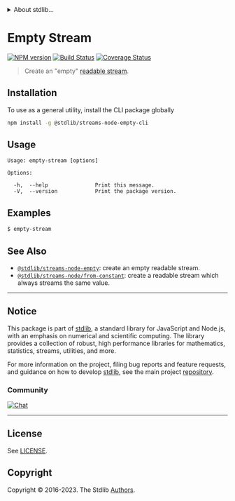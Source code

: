 <!--

@license Apache-2.0

Copyright (c) 2018 The Stdlib Authors.

Licensed under the Apache License, Version 2.0 (the "License");
you may not use this file except in compliance with the License.
You may obtain a copy of the License at

   http://www.apache.org/licenses/LICENSE-2.0

Unless required by applicable law or agreed to in writing, software
distributed under the License is distributed on an "AS IS" BASIS,
WITHOUT WARRANTIES OR CONDITIONS OF ANY KIND, either express or implied.
See the License for the specific language governing permissions and
limitations under the License.

-->


<details>
  <summary>
    About stdlib...
  </summary>
  <p>We believe in a future in which the web is a preferred environment for numerical computation. To help realize this future, we've built stdlib. stdlib is a standard library, with an emphasis on numerical and scientific computation, written in JavaScript (and C) for execution in browsers and in Node.js.</p>
  <p>The library is fully decomposable, being architected in such a way that you can swap out and mix and match APIs and functionality to cater to your exact preferences and use cases.</p>
  <p>When you use stdlib, you can be absolutely certain that you are using the most thorough, rigorous, well-written, studied, documented, tested, measured, and high-quality code out there.</p>
  <p>To join us in bringing numerical computing to the web, get started by checking us out on <a href="https://github.com/stdlib-js/stdlib">GitHub</a>, and please consider <a href="https://opencollective.com/stdlib">financially supporting stdlib</a>. We greatly appreciate your continued support!</p>
</details>

# Empty Stream

[![NPM version][npm-image]][npm-url] [![Build Status][test-image]][test-url] [![Coverage Status][coverage-image]][coverage-url] <!-- [![dependencies][dependencies-image]][dependencies-url] -->

> Create an "empty" [readable stream][readable-stream].









<!-- Section for describing a command-line interface. -->



<section class="cli">



<section class="installation">

## Installation

To use as a general utility, install the CLI package globally

```bash
npm install -g @stdlib/streams-node-empty-cli
```

</section>
<!-- CLI usage documentation. -->


<section class="usage">

## Usage

```text
Usage: empty-stream [options]

Options:

  -h,  --help               Print this message.
  -V,  --version            Print the package version.
```

</section>

<!-- /.usage -->

<!-- CLI usage notes. Make sure to keep an empty line after the `section` element and another before the `/section` close. -->

<section class="notes">

</section>

<!-- /.notes -->

<!-- CLI usage examples. -->

<section class="examples">

## Examples

```bash
$ empty-stream
```

</section>

<!-- /.examples -->

</section>

<!-- /.cli -->

<!-- Section for related `stdlib` packages. Do not manually edit this section, as it is automatically populated. -->

<section class="related">

## See Also

-   <span class="package-name">[`@stdlib/streams-node-empty`][@stdlib/streams-node-empty]</span><span class="delimiter">: </span><span class="description">create an empty readable stream.</span>
-   <span class="package-name">[`@stdlib/streams-node/from-constant`][@stdlib/streams/node/from-constant]</span><span class="delimiter">: </span><span class="description">create a readable stream which always streams the same value.</span>

</section>

<!-- /.related -->

<!-- Section for all links. Make sure to keep an empty line after the `section` element and another before the `/section` close. -->


<section class="main-repo" >

* * *

## Notice

This package is part of [stdlib][stdlib], a standard library for JavaScript and Node.js, with an emphasis on numerical and scientific computing. The library provides a collection of robust, high performance libraries for mathematics, statistics, streams, utilities, and more.

For more information on the project, filing bug reports and feature requests, and guidance on how to develop [stdlib][stdlib], see the main project [repository][stdlib].

### Community

[![Chat][chat-image]][chat-url]

---

## License

See [LICENSE][stdlib-license].


## Copyright

Copyright &copy; 2016-2023. The Stdlib [Authors][stdlib-authors].

</section>

<!-- /.stdlib -->

<!-- Section for all links. Make sure to keep an empty line after the `section` element and another before the `/section` close. -->

<section class="links">

[npm-image]: http://img.shields.io/npm/v/@stdlib/streams-node-empty-cli.svg
[npm-url]: https://npmjs.org/package/@stdlib/streams-node-empty-cli

[test-image]: https://github.com/stdlib-js/streams-node-empty@v0.1.0/actions/workflows/test.yml/badge.svg?branch=v0.1.0
[test-url]: https://github.com/stdlib-js/streams-node-empty@v0.1.0/actions/workflows/test.yml?query=branch:v0.1.0

[coverage-image]: https://img.shields.io/codecov/c/github/stdlib-js/streams-node-empty@v0.1.0/main.svg
[coverage-url]: https://codecov.io/github/stdlib-js/streams-node-empty@v0.1.0?branch=main

<!--

[dependencies-image]: https://img.shields.io/david/stdlib-js/streams-node-empty@v0.1.0.svg
[dependencies-url]: https://david-dm.org/stdlib-js/streams-node-empty@v0.1.0/main

-->

[chat-image]: https://img.shields.io/gitter/room/stdlib-js/stdlib.svg
[chat-url]: https://app.gitter.im/#/room/#stdlib-js_stdlib:gitter.im

[stdlib]: https://github.com/stdlib-js/stdlib

[stdlib-authors]: https://github.com/stdlib-js/stdlib/graphs/contributors

[cli-section]: https://github.com/stdlib-js/streams-node-empty@v0.1.0#cli
[cli-url]: https://github.com/stdlib-js/streams-node-empty@v0.1.0/tree/cli
[@stdlib/streams-node-empty]: https://github.com/stdlib-js/streams-node-empty@v0.1.0/tree/main

[umd]: https://github.com/umdjs/umd
[es-module]: https://developer.mozilla.org/en-US/docs/Web/JavaScript/Guide/Modules

[deno-url]: https://github.com/stdlib-js/streams-node-empty@v0.1.0/tree/deno
[umd-url]: https://github.com/stdlib-js/streams-node-empty@v0.1.0/tree/umd
[esm-url]: https://github.com/stdlib-js/streams-node-empty@v0.1.0/tree/esm
[branches-url]: https://github.com/stdlib-js/streams-node-empty@v0.1.0/blob/main/branches.md

[stdlib-license]: https://raw.githubusercontent.com/stdlib-js/streams-node-empty@v0.1.0/main/LICENSE

[stream]: https://nodejs.org/api/stream.html

[object-mode]: https://nodejs.org/api/stream.html#stream_object_mode

[readable-stream]: https://nodejs.org/api/stream.html

<!-- <related-links> -->

[@stdlib/streams/node/from-constant]: https://github.com/stdlib-js/streams-node-from-constant

<!-- </related-links> -->

</section>

<!-- /.links -->
